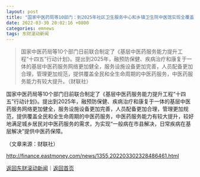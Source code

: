 ```yaml
---
layout: post
title: "国家中医药局等10部门：到2025年社区卫生服务中心和乡镇卫生院中医馆实现全覆盖"
date: 2022-03-30 20:02:16 +0800
categories: emnews
tags: 东财滚动新闻
---
```

> 国家中医药局等10个部门日前联合制定了《基层中医药服务能力提升工程“十四五”行动计划》。提出到2025年，融预防保健、疾病治疗和康复于一体的基层中医药服务网络更加健全，服务设施设备更加完善，人员配备更加合理，管理更加规范，提供覆盖全民和全生命周期的中医药服务，中医药服务能力有较大提升。（财联社）

<p>国家中医药局等10个部门日前联合制定了《基层中医药服务能力提升工程“十四五”行动计划》。提出到2025年，融预防保健、疾病治疗和康复于一体的基层中医药服务网络更加健全，服务设施设备更加完善，人员配备更加合理，管理更加规范，提供覆盖全民和全生命周期的中医药服务，中医药服务能力有较大提升，较好地满足城乡居民对中医药服务的需求，为实现“一般病在市县解决，日常疾病在基层解决”提供中医药保障。</p><p class="em_media">（文章来源：财联社）</p>

<http://finance.eastmoney.com/news/1355,202203302328486461.html>

[返回东财滚动新闻](//finews.withounder.com/emnews/)｜[返回首页](//finews.withounder.com/)